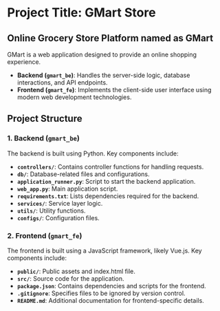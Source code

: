 # Project Title: GMart Store
## Online Grocery Store Platform named as GMart
GMart is a web application designed to provide an online shopping experience.
- **Backend (`gmart_be`)**: Handles the server-side logic, database interactions, and API endpoints.
- **Frontend (`gmart_fe`)**: Implements the client-side user interface using modern web development technologies.

## Project Structure
### 1. Backend (`gmart_be`)
The backend is built using Python. Key components include:
- **`controllers/`**: Contains controller functions for handling requests.
- **`db/`**: Database-related files and configurations.
- **`application_runner.py`**: Script to start the backend application.
- **`web_app.py`**: Main application script.
- **`requirements.txt`**: Lists dependencies required for the backend.
- **`services/`**: Service layer logic.
- **`utils/`**: Utility functions.
- **`configs/`**: Configuration files.

### 2. Frontend (`gmart_fe`)
The frontend is built using a JavaScript framework, likely Vue.js. Key components include:
- **`public/`**: Public assets and index.html file.
- **`src/`**: Source code for the application.
- **`package.json`**: Contains dependencies and scripts for the frontend.
- **`.gitignore`**: Specifies files to be ignored by version control.
- **`README.md`**: Additional documentation for frontend-specific details.
